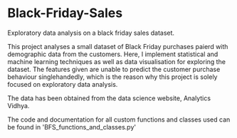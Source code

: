 # Black-Friday-Sales
Exploratory data analysis on a black friday sales dataset.

This project analyses a small dataset of Black Friday purchases paierd with demographic data from the customers. Here, I implement statistical and machine learning techniques as well as data visualisation for exploring the dataset. The features given are unable to predict the customer purchase behaviour singlehandedly, which is the reason why this project is solely focused on exploratory data analysis.

The data has been obtained from the data science website, Analytics Vidhya.

The code and documentation for all custom functions and classes used can be found in 'BFS_functions_and_classes.py'
